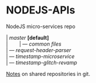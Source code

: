# NODEJS-APIs
NodeJS micro-services repo

| _master_ **[default]** <br>
|&nbsp;&nbsp;&nbsp;&nbsp;&nbsp;&nbsp;&nbsp;&nbsp;| — _common files_<br> 
| —  _request-header-parser_ <br>
| — _timestamp-microservice_ <br>
| — _timestamp-glitch-revamp_ <br>

[Notes](https://medium.com/@junem3ta/decluttering-your-github-repository-cc4135b0567) on shared repositories in git.
